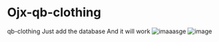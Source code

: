 # Ojx-qb-clothing
qb-clothing Just add the database And it will work
![imaaasge](https://user-images.githubusercontent.com/114163698/210117458-d5ffdab3-07a5-4641-b1ed-75213fdc9758.png)
![image](https://user-images.githubusercontent.com/114163698/210117461-4db61a43-6920-4e60-90d1-056d6404504f.png)
